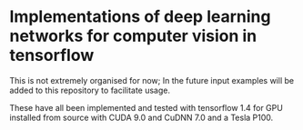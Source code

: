 # Implementations of deep learning networks for computer vision in tensorflow
    
This is not extremely organised for now;
In the future input examples will be added to this repository to facilitate usage.

These have all been implemented and tested with tensorflow 1.4 for GPU installed from source with CUDA 9.0 and CuDNN 7.0 and a Tesla P100.
